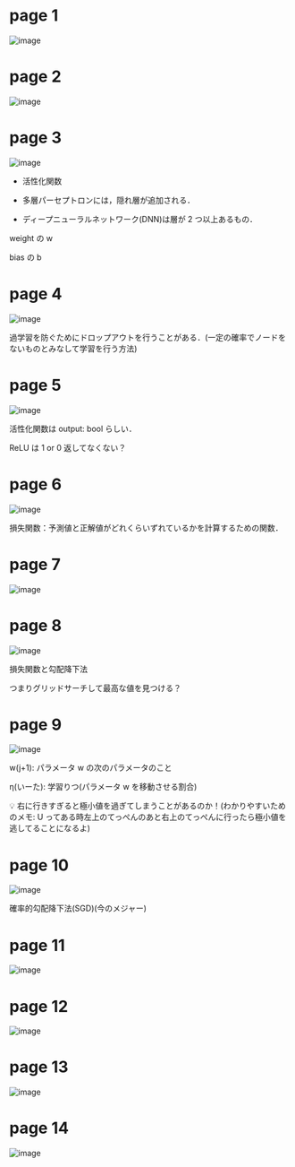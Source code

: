# page 1

![image](https://github.com/su-sumico/dl/assets/161304268/a84be542-93ef-47ea-bed3-412d604abfb4)

# page 2

![image](https://github.com/su-sumico/dl/assets/161304268/e7943954-66c3-4cb6-919b-2bd232f1b492)

# page 3

![image](https://github.com/su-sumico/dl/assets/161304268/21f026da-b1f8-4f74-810e-aa6e515c1d65)

- 活性化関数

- 多層パーセプトロンには，隠れ層が追加される．

- ディープニューラルネットワーク(DNN)は層が 2 つ以上あるもの．

weight の w

bias の b

# page 4

![image](https://github.com/su-sumico/dl/assets/161304268/1b00fb5e-8ad0-4b82-aa75-6413b51bd35e)

過学習を防ぐためにドロップアウトを行うことがある．(一定の確率でノードをないものとみなして学習を行う方法)

# page 5

![image](https://github.com/su-sumico/dl/assets/161304268/89496fdf-8e47-4818-8ae1-efd1f1f6ad2a)

活性化関数は output: bool らしい．

ReLU は 1 or 0 返してなくない？

# page 6

![image](https://github.com/su-sumico/dl/assets/161304268/9f1e2412-fe36-4f59-9e60-6f2e1bf6ddf9)

損失関数：予測値と正解値がどれくらいずれているかを計算するための関数．

# page 7

![image](https://github.com/su-sumico/dl/assets/161304268/dcbb7460-65f5-4b72-921e-550a054ed30e)

# page 8

![image](https://github.com/su-sumico/dl/assets/161304268/741c2393-8192-409e-a616-75ed093c0566)

損失関数と勾配降下法

つまりグリッドサーチして最高な値を見つける？

# page 9

![image](https://github.com/su-sumico/dl/assets/161304268/b257ae00-bd52-4cd3-84e6-abc2de367a6c)

w(j+1): パラメータ w の次のパラメータのこと

η(いーた): 学習りつ(パラメータ w を移動させる割合)

💡 右に行きすぎると極小値を過ぎてしまうことがあるのか！(わかりやすいためのメモ: U ってある時左上のてっぺんのあと右上のてっぺんに行ったら極小値を逃してることになるよ)

# page 10

![image](https://github.com/su-sumico/dl/assets/161304268/c9ee6d24-fa37-4210-b584-030a76a43288)

確率的勾配降下法(SGD)(今のメジャー)

# page 11

![image](https://github.com/su-sumico/dl/assets/161304268/02043bf0-d420-448a-8ced-b981601368fc)

# page 12

![image](https://github.com/su-sumico/dl/assets/161304268/f1fef01a-5933-4413-ac1a-e58b7bedfe1c)

# page 13

![image](https://github.com/su-sumico/dl/assets/161304268/239a1f4c-24e0-42fb-9422-1d2d3c4f4965)

# page 14

![image](https://github.com/su-sumico/dl/assets/161304268/d10af521-2eee-4418-a258-93d2265951b0)
